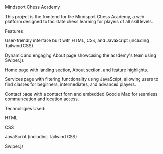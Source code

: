 Mindsport Chess Academy 

This project is the frontend for the Mindsport Chess Academy, a web platform designed to facilitate chess learning for players of all skill levels.

Features:



User-friendly interface built with HTML, CSS, and JavaScript (including Tailwind CSS).

Dynamic and engaging About page showcasing the academy's team using Swiper.js.

Home page with landing section, About section, and feature highlights.

Services page with filtering functionality using JavaScript, allowing users to find classes for beginners, intermediates, and advanced players.

Contact page with a contact form and embedded Google Map for seamless communication and location access.

Technologies Used:



HTML

CSS

JavaScript (including Tailwind CSS)

Swiper.js

